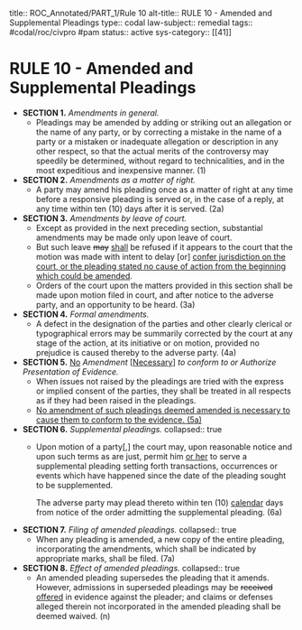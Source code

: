 title:: ROC_Annotated/PART_1/Rule 10
alt-title:: RULE 10 - Amended and Supplemental Pleadings
type:: codal
law-subject:: remedial
tags:: #codal/roc/civpro #pam
status:: active
sys-category:: [[41]]

# RULE 10 - Amended and Supplemental Pleadings
- **SECTION 1.** *Amendments in general.*
	- Pleadings may be amended by adding or striking out an allegation or the name of any party, or by correcting a mistake in the name of a party or a mistaken or inadequate allegation or description in any other respect, so that the actual merits of the controversy may speedily be determined, without regard to technicalities, and in the most expeditious and inexpensive manner. (1)
- **SECTION 2.** *Amendments as a matter of right.*
	- A party may amend his pleading once as a matter of right at any time before a responsive pleading is served or, in the case of a reply, at any time within ten (10) days after it is served. (2a)
- **SECTION 3.** *Amendments by leave of court.*
	- Except as provided in the next preceding section, substantial amendments may be made only upon leave of court.
	- But such leave ~~may~~ <u>shall</u>  be refused if it appears to the court that the motion was made with intent to delay [or] <ins>confer jurisdiction on the court, or the pleading stated no cause of action from the beginning which could be amended</ins>.
	- Orders of the court upon the matters provided in this section shall be made upon motion filed in court, and after notice to the adverse party, and an opportunity to be heard. (3a)
- **SECTION 4.** *Formal amendments.*
	- A defect in the designation of the parties and other clearly clerical or typographical errors may be summarily corrected by the court at any stage of the action, at its initiative or on motion, provided no prejudice is caused thereby to the adverse party. (4a)
- **SECTION 5.** <ins>No</ins> *Amendment* [<ins>Necessary</ins>] *to conform to or Authorize Presentation of Evidence.*
	- When issues not raised by the pleadings are tried with the express or implied consent of the parties, they shall be treated in all respects as if they had been raised in the pleadings.
	- <u>No amendment of such pleadings deemed amended is necessary to cause them to conform to the evidence. (5a)</u>
- **SECTION 6.** *Supplemental pleadings.*
  collapsed:: true
	- Upon motion of a party<u>[,]</u> the court may, upon reasonable notice and upon such terms as are just, permit him <u>or her</u> to serve a supplemental pleading setting forth transactions, occurrences or events which have happened since the date of the pleading sought to be supplemented. 
	  
	  The adverse party may plead thereto within ten (10) <u>calendar</u> days from notice of the order admitting the supplemental pleading. (6a)
- **SECTION 7.** *Filing of amended pleadings.*
  collapsed:: true
	- When any pleading is amended, a new copy of the entire pleading, incorporating the amendments, which shall be indicated by appropriate marks, shall be filed. (7a)
- **SECTION 8.** *Effect of amended pleadings.*
  collapsed:: true
	- An amended pleading supersedes the pleading that it amends. However, admissions in superseded pleadings may be ~~received~~ <u>offered</u> in evidence against the pleader; and claims or defenses alleged therein not incorporated in the amended pleading shall be deemed waived. (n)